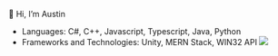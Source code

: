 👋 Hi, I’m Austin
 - Languages: C#, C++, Javascript, Typescript, Java, Python
 - Frameworks and Technologies: Unity, MERN Stack, WIN32 API
![](https://komarev.com/ghpvc/?AustinBray77)
